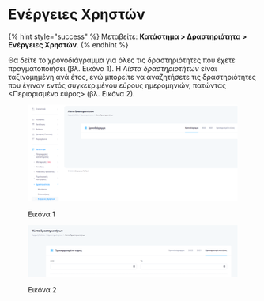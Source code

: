 # Ενέργειες Χρηστών

{% hint style="success" %}
Μεταβείτε: **Κατάστημα > Δραστηριότητα > Ενέργειες Χρηστών**.
{% endhint %}

Θα δείτε το χρονοδιάγραμμα για όλες τις δραστηριότητες που έχετε πραγματοποιήσει (βλ. Εικόνα 1). Η _Λίστα δραστηριοτήτων_ είναι ταξινομημένη ανά έτος, ενώ μπορείτε να αναζητήσετε τις δραστηριότητες που έγιναν εντός συγκεκριμένου εύρους ημερομηνιών, πατώντας <Περιορισμένο εύρος> (βλ. Εικόνα 2).&#x20;

<figure><img src="../../../.gitbook/assets/ScreenHunter 259.png" alt=""><figcaption><p>Εικόνα 1</p></figcaption></figure>

<figure><img src="../../../.gitbook/assets/ScreenHunter 260.png" alt=""><figcaption><p>Εικόνα 2</p></figcaption></figure>
